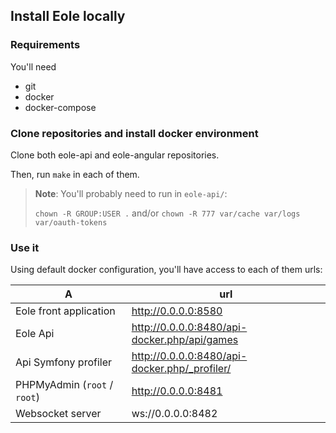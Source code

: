 ## Install Eole locally


### Requirements

You'll need

- git
- docker
- docker-compose


### Clone repositories and install docker environment

Clone both eole-api and eole-angular repositories.

Then, run `make` in each of them.

> **Note**:
> You'll probably need to run in `eole-api/`:
>
> `chown -R GROUP:USER .` and/or `chown -R 777 var/cache var/logs var/oauth-tokens`


### Use it

Using default docker configuration, you'll have access to each of them urls:

A                                  | url
---------------------------------- | -----------------------------
Eole front application             | http://0.0.0.0:8580
Eole Api                           | http://0.0.0.0:8480/api-docker.php/api/games
Api Symfony profiler               | http://0.0.0.0:8480/api-docker.php/_profiler/
PHPMyAdmin (`root` / `root`)       | http://0.0.0.0:8481
Websocket server                   | ws://0.0.0.0:8482
